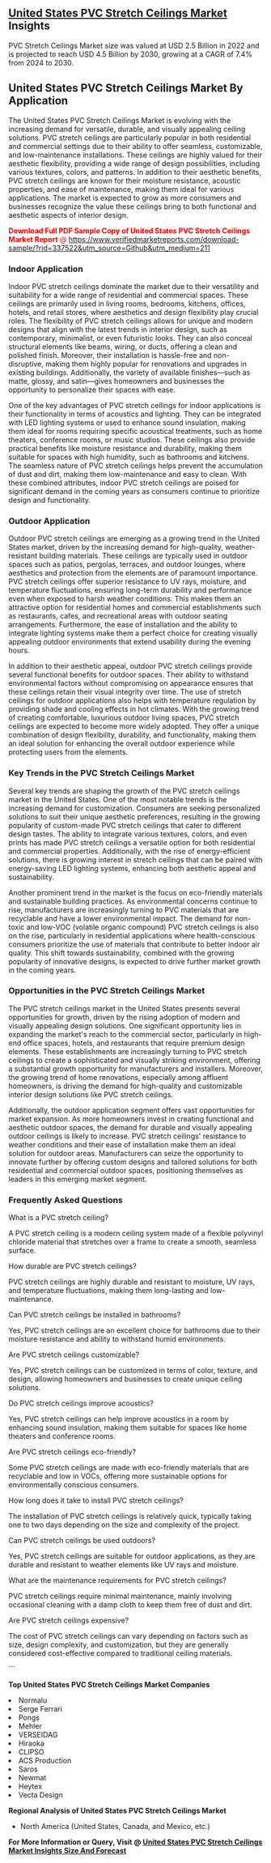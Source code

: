 <h2><a href="https://www.verifiedmarketreports.com/download-sample/?rid=337522&amp;utm_source=Github&amp;utm_medium=211" target="_blank">United States PVC Stretch Ceilings Market</a> Insights</h2><p>PVC Stretch Ceilings Market size was valued at USD 2.5 Billion in 2022 and is projected to reach USD 4.5 Billion by 2030, growing at a CAGR of 7.4% from 2024 to 2030.</p><p><h2>United States PVC Stretch Ceilings Market By Application</h2><p>The United States PVC Stretch Ceilings Market is evolving with the increasing demand for versatile, durable, and visually appealing ceiling solutions. PVC stretch ceilings are particularly popular in both residential and commercial settings due to their ability to offer seamless, customizable, and low-maintenance installations. These ceilings are highly valued for their aesthetic flexibility, providing a wide range of design possibilities, including various textures, colors, and patterns. In addition to their aesthetic benefits, PVC stretch ceilings are known for their moisture resistance, acoustic properties, and ease of maintenance, making them ideal for various applications. The market is expected to grow as more consumers and businesses recognize the value these ceilings bring to both functional and aesthetic aspects of interior design. <p><span class=""><span style="color: #ff0000;"><strong>Download Full PDF Sample Copy of United States PVC Stretch Ceilings Market Report</strong> @ </span><a href="https://www.verifiedmarketreports.com/download-sample/?rid=337522&amp;utm_source=Github&amp;utm_medium=211" target="_blank">https://www.verifiedmarketreports.com/download-sample/?rid=337522&amp;utm_source=Github&amp;utm_medium=211</a></span></p></p><h3>Indoor Application</h3><p>Indoor PVC stretch ceilings dominate the market due to their versatility and suitability for a wide range of residential and commercial spaces. These ceilings are primarily used in living rooms, bedrooms, kitchens, offices, hotels, and retail stores, where aesthetics and design flexibility play crucial roles. The flexibility of PVC stretch ceilings allows for unique and modern designs that align with the latest trends in interior design, such as contemporary, minimalist, or even futuristic looks. They can also conceal structural elements like beams, wiring, or ducts, offering a clean and polished finish. Moreover, their installation is hassle-free and non-disruptive, making them highly popular for renovations and upgrades in existing buildings. Additionally, the variety of available finishes—such as matte, glossy, and satin—gives homeowners and businesses the opportunity to personalize their spaces with ease.</p><p>One of the key advantages of PVC stretch ceilings for indoor applications is their functionality in terms of acoustics and lighting. They can be integrated with LED lighting systems or used to enhance sound insulation, making them ideal for rooms requiring specific acoustical treatments, such as home theaters, conference rooms, or music studios. These ceilings also provide practical benefits like moisture resistance and durability, making them suitable for spaces with high humidity, such as bathrooms and kitchens. The seamless nature of PVC stretch ceilings helps prevent the accumulation of dust and dirt, making them low-maintenance and easy to clean. With these combined attributes, indoor PVC stretch ceilings are poised for significant demand in the coming years as consumers continue to prioritize design and functionality.</p><h3>Outdoor Application</h3><p>Outdoor PVC stretch ceilings are emerging as a growing trend in the United States market, driven by the increasing demand for high-quality, weather-resistant building materials. These ceilings are typically used in outdoor spaces such as patios, pergolas, terraces, and outdoor lounges, where aesthetics and protection from the elements are of paramount importance. PVC stretch ceilings offer superior resistance to UV rays, moisture, and temperature fluctuations, ensuring long-term durability and performance even when exposed to harsh weather conditions. This makes them an attractive option for residential homes and commercial establishments such as restaurants, cafes, and recreational areas with outdoor seating arrangements. Furthermore, the ease of installation and the ability to integrate lighting systems make them a perfect choice for creating visually appealing outdoor environments that extend usability during the evening hours.</p><p>In addition to their aesthetic appeal, outdoor PVC stretch ceilings provide several functional benefits for outdoor spaces. Their ability to withstand environmental factors without compromising on appearance ensures that these ceilings retain their visual integrity over time. The use of stretch ceilings for outdoor applications also helps with temperature regulation by providing shade and cooling effects in hot climates. With the growing trend of creating comfortable, luxurious outdoor living spaces, PVC stretch ceilings are expected to become more widely adopted. They offer a unique combination of design flexibility, durability, and functionality, making them an ideal solution for enhancing the overall outdoor experience while protecting users from the elements.</p><h3>Key Trends in the PVC Stretch Ceilings Market</h3><p>Several key trends are shaping the growth of the PVC stretch ceilings market in the United States. One of the most notable trends is the increasing demand for customization. Consumers are seeking personalized solutions to suit their unique aesthetic preferences, resulting in the growing popularity of custom-made PVC stretch ceilings that cater to different design tastes. The ability to integrate various textures, colors, and even prints has made PVC stretch ceilings a versatile option for both residential and commercial properties. Additionally, with the rise of energy-efficient solutions, there is growing interest in stretch ceilings that can be paired with energy-saving LED lighting systems, enhancing both aesthetic appeal and sustainability.</p><p>Another prominent trend in the market is the focus on eco-friendly materials and sustainable building practices. As environmental concerns continue to rise, manufacturers are increasingly turning to PVC materials that are recyclable and have a lower environmental impact. The demand for non-toxic and low-VOC (volatile organic compound) PVC stretch ceilings is also on the rise, particularly in residential applications where health-conscious consumers prioritize the use of materials that contribute to better indoor air quality. This shift towards sustainability, combined with the growing popularity of innovative designs, is expected to drive further market growth in the coming years.</p><h3>Opportunities in the PVC Stretch Ceilings Market</h3><p>The PVC stretch ceilings market in the United States presents several opportunities for growth, driven by the rising adoption of modern and visually appealing design solutions. One significant opportunity lies in expanding the market's reach to the commercial sector, particularly in high-end office spaces, hotels, and restaurants that require premium design elements. These establishments are increasingly turning to PVC stretch ceilings to create a sophisticated and visually striking environment, offering a substantial growth opportunity for manufacturers and installers. Moreover, the growing trend of home renovations, especially among affluent homeowners, is driving the demand for high-quality and customizable interior design solutions like PVC stretch ceilings.</p><p>Additionally, the outdoor application segment offers vast opportunities for market expansion. As more homeowners invest in creating functional and aesthetic outdoor spaces, the demand for durable and visually appealing outdoor ceilings is likely to increase. PVC stretch ceilings' resistance to weather conditions and their ease of installation make them an ideal solution for outdoor areas. Manufacturers can seize the opportunity to innovate further by offering custom designs and tailored solutions for both residential and commercial outdoor spaces, positioning themselves as leaders in this emerging market segment.</p><h3>Frequently Asked Questions</h3><p>What is a PVC stretch ceiling?</p><p>A PVC stretch ceiling is a modern ceiling system made of a flexible polyvinyl chloride material that stretches over a frame to create a smooth, seamless surface.</p><p>How durable are PVC stretch ceilings?</p><p>PVC stretch ceilings are highly durable and resistant to moisture, UV rays, and temperature fluctuations, making them long-lasting and low-maintenance.</p><p>Can PVC stretch ceilings be installed in bathrooms?</p><p>Yes, PVC stretch ceilings are an excellent choice for bathrooms due to their moisture resistance and ability to withstand humid environments.</p><p>Are PVC stretch ceilings customizable?</p><p>Yes, PVC stretch ceilings can be customized in terms of color, texture, and design, allowing homeowners and businesses to create unique ceiling solutions.</p><p>Do PVC stretch ceilings improve acoustics?</p><p>Yes, PVC stretch ceilings can help improve acoustics in a room by enhancing sound insulation, making them suitable for spaces like home theaters and conference rooms.</p><p>Are PVC stretch ceilings eco-friendly?</p><p>Some PVC stretch ceilings are made with eco-friendly materials that are recyclable and low in VOCs, offering more sustainable options for environmentally conscious consumers.</p><p>How long does it take to install PVC stretch ceilings?</p><p>The installation of PVC stretch ceilings is relatively quick, typically taking one to two days depending on the size and complexity of the project.</p><p>Can PVC stretch ceilings be used outdoors?</p><p>Yes, PVC stretch ceilings are suitable for outdoor applications, as they are durable and resistant to weather elements like UV rays and moisture.</p><p>What are the maintenance requirements for PVC stretch ceilings?</p><p>PVC stretch ceilings require minimal maintenance, mainly involving occasional cleaning with a damp cloth to keep them free of dust and dirt.</p><p>Are PVC stretch ceilings expensive?</p><p>The cost of PVC stretch ceilings can vary depending on factors such as size, design complexity, and customization, but they are generally considered cost-effective compared to traditional ceiling materials.</p>```</p><p><strong>Top United States PVC Stretch Ceilings Market Companies</strong></p><div data-test-id=""><p><li>Normalu</li><li> Serge Ferrari</li><li> Pongs</li><li> Mehler</li><li> VERSEIDAG</li><li> Hiraoka</li><li> CLIPSO</li><li> ACS Production</li><li> Saros</li><li> Newmat</li><li> Heytex</li><li> Vecta Design</li></p><div><strong>Regional Analysis of&nbsp;United States PVC Stretch Ceilings Market</strong></div><ul><li dir="ltr"><p dir="ltr">North America&nbsp;(United States, Canada, and Mexico, etc.)</p></li></ul><p><strong>For More Information or Query, Visit @&nbsp;</strong><strong><a href="https://www.verifiedmarketreports.com/product/pvc-stretch-ceilings-market/?utm_source=Github&amp;utm_medium=211" target="_blank">United States PVC Stretch Ceilings Market Insights Size And Forecast</a></strong></p></div>
